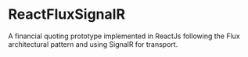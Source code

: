 # ReactFluxSignalR
A financial quoting prototype implemented in ReactJs following the Flux architectural pattern and using SignalR for transport.
